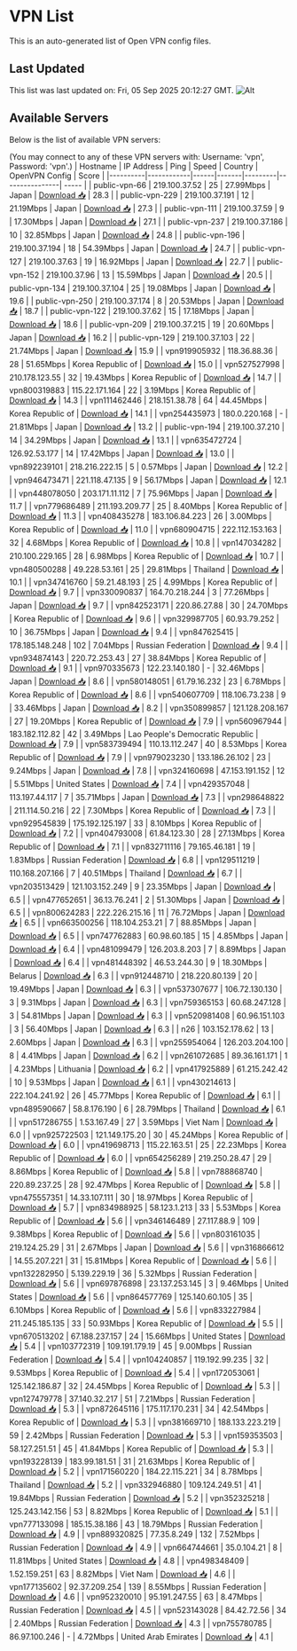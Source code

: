# VPN List

This is an auto-generated list of Open VPN config files.

## Last Updated

This list was last updated on: Fri, 05 Sep 2025 20:12:27 GMT.
![Alt](https://repobeats.axiom.co/api/embed/186b98318ef1479477931607c1ad7d823f12451f.svg "Repobeats analytics image")

## Available Servers

Below is the list of available VPN servers:

(You may connect to any of these VPN servers with: Username: 'vpn', Password: 'vpn'.)
| Hostname | IP Address | Ping | Speed | Country | OpenVPN Config | Score |
|----------|------------|------|-------|---------|----------------| ----- |
| public-vpn-66 | 219.100.37.52 | 25 | 27.99Mbps | Japan | [Download 📥](./configs/server_0_JP.ovpn) | 28.3 |
| public-vpn-229 | 219.100.37.191 | 12 | 21.19Mbps | Japan | [Download 📥](./configs/server_1_JP.ovpn) | 27.3 |
| public-vpn-111 | 219.100.37.59 | 9 | 17.30Mbps | Japan | [Download 📥](./configs/server_2_JP.ovpn) | 27.1 |
| public-vpn-237 | 219.100.37.186 | 10 | 32.85Mbps | Japan | [Download 📥](./configs/server_3_JP.ovpn) | 24.8 |
| public-vpn-196 | 219.100.37.194 | 18 | 54.39Mbps | Japan | [Download 📥](./configs/server_4_JP.ovpn) | 24.7 |
| public-vpn-127 | 219.100.37.63 | 19 | 16.92Mbps | Japan | [Download 📥](./configs/server_5_JP.ovpn) | 22.7 |
| public-vpn-152 | 219.100.37.96 | 13 | 15.59Mbps | Japan | [Download 📥](./configs/server_6_JP.ovpn) | 20.5 |
| public-vpn-134 | 219.100.37.104 | 25 | 19.08Mbps | Japan | [Download 📥](./configs/server_7_JP.ovpn) | 19.6 |
| public-vpn-250 | 219.100.37.174 | 8 | 20.53Mbps | Japan | [Download 📥](./configs/server_8_JP.ovpn) | 18.7 |
| public-vpn-122 | 219.100.37.62 | 15 | 17.18Mbps | Japan | [Download 📥](./configs/server_9_JP.ovpn) | 18.6 |
| public-vpn-209 | 219.100.37.215 | 19 | 20.60Mbps | Japan | [Download 📥](./configs/server_10_JP.ovpn) | 16.2 |
| public-vpn-129 | 219.100.37.103 | 22 | 21.74Mbps | Japan | [Download 📥](./configs/server_11_JP.ovpn) | 15.9 |
| vpn919905932 | 118.36.88.36 | 28 | 51.65Mbps | Korea Republic of | [Download 📥](./configs/server_12_KR.ovpn) | 15.0 |
| vpn527527998 | 210.178.123.55 | 32 | 19.43Mbps | Korea Republic of | [Download 📥](./configs/server_13_KR.ovpn) | 14.7 |
| vpn800319883 | 115.22.171.164 | 22 | 3.19Mbps | Korea Republic of | [Download 📥](./configs/server_14_KR.ovpn) | 14.3 |
| vpn111462446 | 218.151.38.78 | 64 | 44.45Mbps | Korea Republic of | [Download 📥](./configs/server_15_KR.ovpn) | 14.1 |
| vpn254435973 | 180.0.220.168 | - | 21.81Mbps | Japan | [Download 📥](./configs/server_16_JP.ovpn) | 13.2 |
| public-vpn-194 | 219.100.37.210 | 14 | 34.29Mbps | Japan | [Download 📥](./configs/server_17_JP.ovpn) | 13.1 |
| vpn635472724 | 126.92.53.177 | 14 | 17.42Mbps | Japan | [Download 📥](./configs/server_18_JP.ovpn) | 13.0 |
| vpn892239101 | 218.216.222.15 | 5 | 0.57Mbps | Japan | [Download 📥](./configs/server_19_JP.ovpn) | 12.2 |
| vpn946473471 | 221.118.47.135 | 9 | 56.17Mbps | Japan | [Download 📥](./configs/server_20_JP.ovpn) | 12.1 |
| vpn448078050 | 203.171.11.112 | 7 | 75.96Mbps | Japan | [Download 📥](./configs/server_21_JP.ovpn) | 11.7 |
| vpn779686489 | 211.193.209.77 | 25 | 8.40Mbps | Korea Republic of | [Download 📥](./configs/server_22_KR.ovpn) | 11.3 |
| vpn408435278 | 183.106.84.223 | 26 | 3.00Mbps | Korea Republic of | [Download 📥](./configs/server_23_KR.ovpn) | 11.0 |
| vpn680904715 | 222.112.153.163 | 32 | 4.68Mbps | Korea Republic of | [Download 📥](./configs/server_24_KR.ovpn) | 10.8 |
| vpn147034282 | 210.100.229.165 | 28 | 6.98Mbps | Korea Republic of | [Download 📥](./configs/server_25_KR.ovpn) | 10.7 |
| vpn480500288 | 49.228.53.161 | 25 | 29.81Mbps | Thailand | [Download 📥](./configs/server_26_TH.ovpn) | 10.1 |
| vpn347416760 | 59.21.48.193 | 25 | 4.99Mbps | Korea Republic of | [Download 📥](./configs/server_27_KR.ovpn) | 9.7 |
| vpn330090837 | 164.70.218.244 | 3 | 77.26Mbps | Japan | [Download 📥](./configs/server_28_JP.ovpn) | 9.7 |
| vpn842523171 | 220.86.27.88 | 30 | 24.70Mbps | Korea Republic of | [Download 📥](./configs/server_29_KR.ovpn) | 9.6 |
| vpn329987705 | 60.93.79.252 | 10 | 36.75Mbps | Japan | [Download 📥](./configs/server_30_JP.ovpn) | 9.4 |
| vpn847625415 | 178.185.148.248 | 102 | 7.04Mbps | Russian Federation | [Download 📥](./configs/server_31_RU.ovpn) | 9.4 |
| vpn934874143 | 220.72.253.43 | 27 | 38.84Mbps | Korea Republic of | [Download 📥](./configs/server_32_KR.ovpn) | 9.1 |
| vpn970335673 | 122.23.140.180 | - | 32.46Mbps | Japan | [Download 📥](./configs/server_33_JP.ovpn) | 8.6 |
| vpn580148051 | 61.79.16.232 | 23 | 6.78Mbps | Korea Republic of | [Download 📥](./configs/server_34_KR.ovpn) | 8.6 |
| vpn540607709 | 118.106.73.238 | 9 | 33.46Mbps | Japan | [Download 📥](./configs/server_35_JP.ovpn) | 8.2 |
| vpn350899857 | 121.128.208.167 | 27 | 19.20Mbps | Korea Republic of | [Download 📥](./configs/server_36_KR.ovpn) | 7.9 |
| vpn560967944 | 183.182.112.82 | 42 | 3.49Mbps | Lao People's Democratic Republic | [Download 📥](./configs/server_37_LA.ovpn) | 7.9 |
| vpn583739494 | 110.13.112.247 | 40 | 8.53Mbps | Korea Republic of | [Download 📥](./configs/server_38_KR.ovpn) | 7.9 |
| vpn979023230 | 133.186.26.102 | 23 | 9.24Mbps | Japan | [Download 📥](./configs/server_39_JP.ovpn) | 7.8 |
| vpn324160698 | 47.153.191.152 | 12 | 5.51Mbps | United States | [Download 📥](./configs/server_40_US.ovpn) | 7.4 |
| vpn429357048 | 113.197.44.117 | 7 | 35.71Mbps | Japan | [Download 📥](./configs/server_41_JP.ovpn) | 7.3 |
| vpn298648822 | 211.114.50.216 | 22 | 7.30Mbps | Korea Republic of | [Download 📥](./configs/server_42_KR.ovpn) | 7.3 |
| vpn929545839 | 175.192.125.197 | 33 | 8.10Mbps | Korea Republic of | [Download 📥](./configs/server_43_KR.ovpn) | 7.2 |
| vpn404793008 | 61.84.123.30 | 28 | 27.13Mbps | Korea Republic of | [Download 📥](./configs/server_44_KR.ovpn) | 7.1 |
| vpn832711116 | 79.165.46.181 | 19 | 1.83Mbps | Russian Federation | [Download 📥](./configs/server_45_RU.ovpn) | 6.8 |
| vpn129511219 | 110.168.207.166 | 7 | 40.51Mbps | Thailand | [Download 📥](./configs/server_46_TH.ovpn) | 6.7 |
| vpn203513429 | 121.103.152.249 | 9 | 23.35Mbps | Japan | [Download 📥](./configs/server_47_JP.ovpn) | 6.5 |
| vpn477652651 | 36.13.76.241 | 2 | 51.30Mbps | Japan | [Download 📥](./configs/server_48_JP.ovpn) | 6.5 |
| vpn800624283 | 222.226.215.16 | 11 | 76.72Mbps | Japan | [Download 📥](./configs/server_49_JP.ovpn) | 6.5 |
| vpn663500256 | 118.104.253.21 | 7 | 88.85Mbps | Japan | [Download 📥](./configs/server_50_JP.ovpn) | 6.5 |
| vpn747762883 | 60.98.60.185 | 15 | 4.85Mbps | Japan | [Download 📥](./configs/server_51_JP.ovpn) | 6.4 |
| vpn481099479 | 126.203.8.203 | 7 | 8.89Mbps | Japan | [Download 📥](./configs/server_52_JP.ovpn) | 6.4 |
| vpn481448392 | 46.53.244.30 | 9 | 18.30Mbps | Belarus | [Download 📥](./configs/server_53_BY.ovpn) | 6.3 |
| vpn912448710 | 218.220.80.139 | 20 | 19.49Mbps | Japan | [Download 📥](./configs/server_54_JP.ovpn) | 6.3 |
| vpn537307677 | 106.72.130.130 | 3 | 9.31Mbps | Japan | [Download 📥](./configs/server_55_JP.ovpn) | 6.3 |
| vpn759365153 | 60.68.247.128 | 3 | 54.81Mbps | Japan | [Download 📥](./configs/server_56_JP.ovpn) | 6.3 |
| vpn520981408 | 60.96.151.103 | 3 | 56.40Mbps | Japan | [Download 📥](./configs/server_57_JP.ovpn) | 6.3 |
| n26 | 103.152.178.62 | 13 | 2.60Mbps | Japan | [Download 📥](./configs/server_58_JP.ovpn) | 6.3 |
| vpn255954064 | 126.203.204.100 | 8 | 4.41Mbps | Japan | [Download 📥](./configs/server_59_JP.ovpn) | 6.2 |
| vpn261072685 | 89.36.161.171 | 1 | 4.23Mbps | Lithuania | [Download 📥](./configs/server_60_LT.ovpn) | 6.2 |
| vpn417925889 | 61.215.242.42 | 10 | 9.53Mbps | Japan | [Download 📥](./configs/server_61_JP.ovpn) | 6.1 |
| vpn430214613 | 222.104.241.92 | 26 | 45.77Mbps | Korea Republic of | [Download 📥](./configs/server_62_KR.ovpn) | 6.1 |
| vpn489590667 | 58.8.176.190 | 6 | 28.79Mbps | Thailand | [Download 📥](./configs/server_63_TH.ovpn) | 6.1 |
| vpn517286755 | 1.53.167.49 | 27 | 3.59Mbps | Viet Nam | [Download 📥](./configs/server_64_VN.ovpn) | 6.0 |
| vpn925722503 | 121.149.175.20 | 30 | 45.24Mbps | Korea Republic of | [Download 📥](./configs/server_65_KR.ovpn) | 6.0 |
| vpn419698713 | 115.22.163.51 | 25 | 22.23Mbps | Korea Republic of | [Download 📥](./configs/server_66_KR.ovpn) | 6.0 |
| vpn654256289 | 219.250.28.47 | 29 | 8.86Mbps | Korea Republic of | [Download 📥](./configs/server_67_KR.ovpn) | 5.8 |
| vpn788868740 | 220.89.237.25 | 28 | 92.47Mbps | Korea Republic of | [Download 📥](./configs/server_68_KR.ovpn) | 5.8 |
| vpn475557351 | 14.33.107.111 | 30 | 18.97Mbps | Korea Republic of | [Download 📥](./configs/server_69_KR.ovpn) | 5.7 |
| vpn834988925 | 58.123.1.213 | 33 | 5.53Mbps | Korea Republic of | [Download 📥](./configs/server_70_KR.ovpn) | 5.6 |
| vpn346146489 | 27.117.88.9 | 109 | 9.38Mbps | Korea Republic of | [Download 📥](./configs/server_71_KR.ovpn) | 5.6 |
| vpn803161035 | 219.124.25.29 | 31 | 2.67Mbps | Japan | [Download 📥](./configs/server_72_JP.ovpn) | 5.6 |
| vpn316866612 | 14.55.207.221 | 31 | 15.81Mbps | Korea Republic of | [Download 📥](./configs/server_73_KR.ovpn) | 5.6 |
| vpn132282950 | 5.139.229.19 | 36 | 5.32Mbps | Russian Federation | [Download 📥](./configs/server_74_RU.ovpn) | 5.6 |
| vpn697876898 | 23.137.253.145 | 3 | 9.46Mbps | United States | [Download 📥](./configs/server_75_US.ovpn) | 5.6 |
| vpn864577769 | 125.140.60.105 | 35 | 6.10Mbps | Korea Republic of | [Download 📥](./configs/server_76_KR.ovpn) | 5.6 |
| vpn833227984 | 211.245.185.135 | 33 | 50.93Mbps | Korea Republic of | [Download 📥](./configs/server_77_KR.ovpn) | 5.5 |
| vpn670513202 | 67.188.237.157 | 24 | 15.66Mbps | United States | [Download 📥](./configs/server_78_US.ovpn) | 5.4 |
| vpn103772319 | 109.191.179.19 | 45 | 9.00Mbps | Russian Federation | [Download 📥](./configs/server_79_RU.ovpn) | 5.4 |
| vpn104240857 | 119.192.99.235 | 32 | 9.53Mbps | Korea Republic of | [Download 📥](./configs/server_80_KR.ovpn) | 5.4 |
| vpn172053061 | 125.142.186.87 | 32 | 24.45Mbps | Korea Republic of | [Download 📥](./configs/server_81_KR.ovpn) | 5.3 |
| vpn127479778 | 37.140.32.217 | 51 | 7.21Mbps | Russian Federation | [Download 📥](./configs/server_82_RU.ovpn) | 5.3 |
| vpn872645116 | 175.117.170.231 | 34 | 42.54Mbps | Korea Republic of | [Download 📥](./configs/server_83_KR.ovpn) | 5.3 |
| vpn381669710 | 188.133.223.219 | 59 | 2.42Mbps | Russian Federation | [Download 📥](./configs/server_84_RU.ovpn) | 5.3 |
| vpn159353503 | 58.127.251.51 | 45 | 41.84Mbps | Korea Republic of | [Download 📥](./configs/server_85_KR.ovpn) | 5.3 |
| vpn193228139 | 183.99.181.51 | 31 | 21.63Mbps | Korea Republic of | [Download 📥](./configs/server_86_KR.ovpn) | 5.2 |
| vpn171560220 | 184.22.115.221 | 34 | 8.78Mbps | Thailand | [Download 📥](./configs/server_87_TH.ovpn) | 5.2 |
| vpn332946880 | 109.124.249.51 | 41 | 19.84Mbps | Russian Federation | [Download 📥](./configs/server_88_RU.ovpn) | 5.2 |
| vpn352325218 | 125.243.142.156 | 53 | 8.82Mbps | Korea Republic of | [Download 📥](./configs/server_89_KR.ovpn) | 5.1 |
| vpn777133098 | 185.15.38.186 | 43 | 18.79Mbps | Russian Federation | [Download 📥](./configs/server_90_RU.ovpn) | 4.9 |
| vpn889320825 | 77.35.8.249 | 132 | 7.52Mbps | Russian Federation | [Download 📥](./configs/server_91_RU.ovpn) | 4.9 |
| vpn664744661 | 35.0.104.21 | 8 | 11.81Mbps | United States | [Download 📥](./configs/server_92_US.ovpn) | 4.8 |
| vpn498348409 | 1.52.159.251 | 63 | 8.82Mbps | Viet Nam | [Download 📥](./configs/server_93_VN.ovpn) | 4.6 |
| vpn177135602 | 92.37.209.254 | 139 | 8.55Mbps | Russian Federation | [Download 📥](./configs/server_94_RU.ovpn) | 4.6 |
| vpn952320010 | 95.191.247.55 | 63 | 8.47Mbps | Russian Federation | [Download 📥](./configs/server_95_RU.ovpn) | 4.5 |
| vpn523143028 | 84.42.72.56 | 34 | 2.40Mbps | Russian Federation | [Download 📥](./configs/server_96_RU.ovpn) | 4.3 |
| vpn755780785 | 86.97.100.246 | - | 4.72Mbps | United Arab Emirates | [Download 📥](./configs/server_97_AE.ovpn) | 4.1 |
